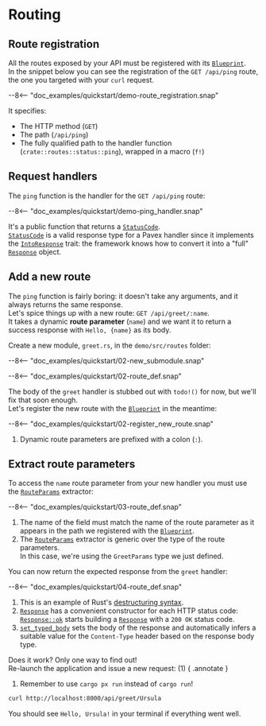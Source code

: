 # Routing

## Route registration

All the routes exposed by your API must be registered with its [`Blueprint`][Blueprint].  
In the snippet below you can see the registration of the `GET /api/ping` route, the one you targeted with your `curl`
request.

--8<-- "doc_examples/quickstart/demo-route_registration.snap"

It specifies:

- The HTTP method (`GET`)
- The path (`/api/ping`)
- The fully qualified path to the handler function (`crate::routes::status::ping`), wrapped in a macro (`f!`)

## Request handlers

The `ping` function is the handler for the `GET /api/ping` route:

--8<-- "doc_examples/quickstart/demo-ping_handler.snap"

It's a public function that returns a [`StatusCode`][StatusCode].  
[`StatusCode`][StatusCode] is a valid response type for a Pavex handler since it implements
the [`IntoResponse`][IntoResponse] trait:
the framework
knows how to convert it into a "full" [`Response`][Response] object.

## Add a new route

The `ping` function is fairly boring: it doesn't take any arguments, and it always returns the same response.  
Let's spice things up with a new route: `GET /api/greet/:name`.  
It takes a dynamic **route parameter** (`name`) and we want it to return a success response with `Hello, {name}` as its
body.

Create a new module, `greet.rs`, in the `demo/src/routes` folder:


--8<-- "doc_examples/quickstart/02-new_submodule.snap"

--8<-- "doc_examples/quickstart/02-route_def.snap"

The body of the `greet` handler is stubbed out with `todo!()` for now, but we'll fix that soon enough.  
Let's register the new route with the [`Blueprint`][Blueprint] in the meantime:

--8<-- "doc_examples/quickstart/02-register_new_route.snap"

1. Dynamic route parameters are prefixed with a colon (`:`).

## Extract route parameters

To access the `name` route parameter from your new handler you must use the [`RouteParams`][RouteParams] extractor:


--8<-- "doc_examples/quickstart/03-route_def.snap"

1. The name of the field must match the name of the route parameter as it appears in the path we registered with
   the [`Blueprint`][Blueprint].
2. The [`RouteParams`][RouteParams] extractor is generic over the type of the route parameters.  
   In this case, we're using the `GreetParams` type we just defined.

You can now return the expected response from the `greet` handler:

--8<-- "doc_examples/quickstart/04-route_def.snap"

1. This is an example of
   Rust's [destructuring syntax](https://doc.rust-lang.org/book/ch18-03-pattern-syntax.html#destructuring-to-break-apart-values).
2. [`Response`][Response] has a convenient constructor for each HTTP status code: [`Response::ok`][Response::ok] starts
   building a [`Response`][Response] with
   a `200 OK` status code.
3. [`set_typed_body`][set_typed_body] sets the body of the response and automatically infers a suitable value for
   the `Content-Type` header
   based on the response body type.

Does it work? Only one way to find out!  
Re-launch the application and issue a new request: (1)
{ .annotate }

1. Remember to use `cargo px run` instead of `cargo run`!

```bash
curl http://localhost:8000/api/greet/Ursula
```

You should see `Hello, Ursula!` in your terminal if everything went well.

[Blueprint]: ../../api_reference/pavex/blueprint/struct.Blueprint.html

[StatusCode]: ../../api_reference/pavex/http/struct.StatusCode.html

[Response]: ../../api_reference/pavex/response/struct.Response.html

[IntoResponse]: ../../api_reference/pavex/response/trait.IntoResponse.html

[RouteParams]: ../../api_reference/pavex/request/route/struct.RouteParams.html

[Response::ok]: ../../api_reference/pavex/response/struct.Response.html#method.ok

[set_typed_body]: ../../api_reference/pavex/response/struct.Response.html#method.set_typed_body
